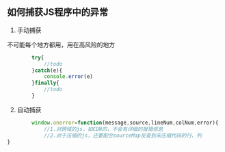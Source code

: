 ## 如何捕获JS程序中的异常
1. 手动捕获

不可能每个地方都用，用在高风险的地方
```js
		try{
			//todo
		}catch(e){
			console.error(e)
		}finally{
			//todo
        }
```

2. 自动捕获
```js
		window.onerror=function(message,source,lineNum,colNum,error){
			//1.对跨域的js，如CDN的，不会有详细的报错信息
			//2.对于压缩的js，还要配合sourceMap反查到未压缩代码的行、列
}
```